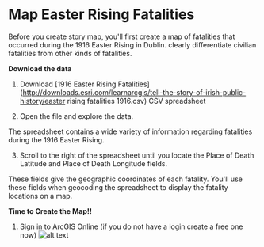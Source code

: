 # **Map Easter Rising Fatalities**

Before you create story map, you'll first create a map of fatalities that occurred during the 1916 Easter Rising in Dublin. clearly differentiate civilian fatalities from other kinds of fatalities.

**Download the data**

1. Download [1916 Easter Rising Fatalities](http://downloads.esri.com/learnarcgis/tell-the-story-of-irish-public-history/easter rising fatalities 1916.csv) CSV spreadsheet

2. Open the file and explore the data.

The spreadsheet contains a wide variety of information regarding fatalities during the 1916 Easter Rising.

3.  Scroll to the right of the spreadsheet until you locate the Place of Death Latitude and Place of Death Longitude fields.

These fields give the geographic coordinates of each fatality. You'll use these fields when geocoding the spreadsheet to display the fatality locations on a map.

**Time to Create the Map!!**

1.  Sign in to ArcGIS Online (if you do not have a login create a free one now)
![alt text](https://github.com/scurryjohnson/Spatial-Humanities-I/blob/master/assets/2.png "Menu")
